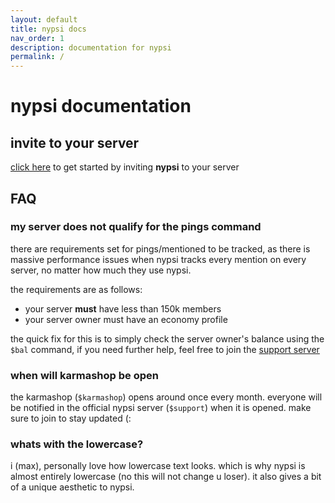 ```yaml
---
layout: default
title: nypsi docs
nav_order: 1
description: documentation for nypsi
permalink: /
---
```


# nypsi documentation

## invite to your server

<a href="http://invite.nypsi.xyz" target="_blank">click here</a> to get started by inviting **nypsi** to your server

## FAQ

### my server does not qualify for the pings command

there are requirements set for pings/mentioned to be tracked,
as there is massive performance issues when nypsi tracks every mention on every server, no matter how much they use nypsi.<br />

the requirements are as follows:

-   your server **must** have less than 150k members
-   your server owner must have an economy profile

the quick fix for this is to simply check the server owner's balance using the `$bal` command, if you need further help, feel free to join the [support server](https://discord.gg/hJTDNST)

### when will karmashop be open

the karmashop (`$karmashop`) opens around once every month. everyone will be notified in the official nypsi server (`$support`) when it is opened.
make sure to join to stay updated (:

### whats with the lowercase?

i (max), personally love how lowercase text looks. which is why nypsi is almost entirely lowercase (no this will not change u loser). it also gives a bit of a 
unique aesthetic to nypsi.